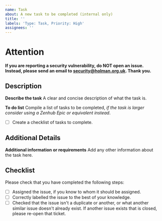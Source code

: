 ```yaml
---
name: Task
about: A new task to be completed (internal only)
title: ''
labels: 'Type: Task, Priority: High'
assignees: ''
---
```


# Attention
**If you are reporting a security vulnerability, do NOT open an issue. Instead, please send an email to [security@holman.org.uk](mailto:security@holman.org.uk). Thank you.**

## Description
**Describe the task**
A clear and concise description of what the task is.

**To do list**
Compile a list of tasks to be completed, *if the task is larger consider using a Zenhub Epic or equivalent instead*.
- [ ] Create a checklist of tasks to complete.

## Additional Details
**Additional information or requirements**
Add any other information about the task here.

## Checklist
Please check that you have completed the following steps:
- [ ] Assigned the issue, if you know to whom it should be assigned.
- [ ] Correctly labelled the issue to the best of your knowledge.
- [ ] Checked that the issue isn't a duplicate or another, or what another similar issue doesn't already exist. If another issue exists that is closed, please re-open that ticket.
